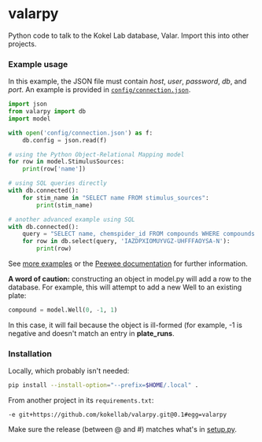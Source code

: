 # valarpy
Python code to talk to the Kokel Lab database, Valar. Import this into other projects.

### Example usage

In this example, the JSON file must contain _host_, _user_, _password_, _db_, and _port_. An example is provided in [`config/connection.json`](config/connection.json).

```python
import json
from valarpy import db
import model

with open('config/connection.json') as f:
	db.config = json.read(f)

# using the Python Object-Relational Mapping model
for row in model.StimulusSources:
	print(row['name'])

# using SQL queries directly
with db.connected():
	for stim_name in "SELECT name FROM stimulus_sources":
		print(stim_name)

# another advanced example using SQL
with db.connected():
    query = "SELECT name, chemspider_id FROM compounds WHERE compounds.inchikey = %s"
    for row in db.select(query, 'IAZDPXIOMUYVGZ-UHFFFAOYSA-N'):
        print(row)
```

See [more examples](https://github.com/kokellab/kokel-scripts) or the [Peewee documentation](http://docs.peewee-orm.com/en/latest/) for further information.

**A word of caution:** constructing an object in model.py will add a row to the database. For example, this will attempt to add a new Well to an existing plate:

```python
compound = model.Well(0, -1, 1)
```

In this case, it will fail because the object is ill-formed (for example, -1 is negative and doesn't match an entry in __plate_runs__.

### Installation

Locally, which probably isn't needed:

```bash
pip install --install-option="--prefix=$HOME/.local" .
```

From another project in its `requirements.txt`:

```
-e git+https://github.com/kokellab/valarpy.git@0.1#egg=valarpy
```

Make sure the release (between @ and #) matches what's in [setup.py](setup.py).
